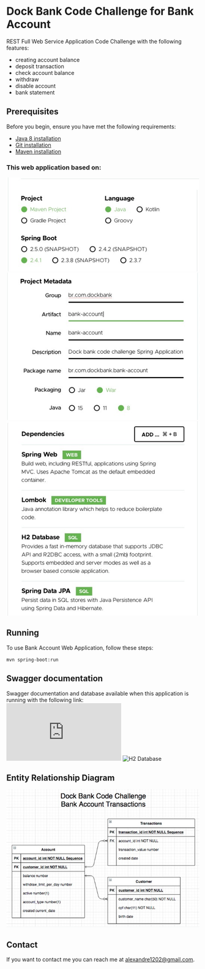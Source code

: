 # Dock Bank Code Challenge for Bank Account
REST Full Web Service Application Code Challenge with the following features:
* creating account balance
* deposit transaction
* check account balance
* withdraw
* disable account
* bank statement

## Prerequisites
Before you begin, ensure you have met the following requirements:
* [Java 8 installation](https://docs.oracle.com/javase/8/docs/technotes/guides/install/install_overview.html)
* [Git installation](https://git-scm.com)
* [Maven installation](https://maven.apache.org/install.html)

### This web application based on:
![Spring](./src/main/resources/assets/spring.jpeg)
![Metadata](./src/main/resources/assets/metadata.jpeg)
![Dependencies](./src/main/resources/assets/dependencies.jpeg)

## Running
To use Bank Account Web Application, follow these steps:

```
mvn spring-boot:run
```

## Swagger documentation
Swagger documentation and database available when this application is running with the following link:
![Swagger](http://localhost:8080/swagger-ui.html)
![H2 Database](http://localhost:8080/h2-ui/)

## Entity Relationship Diagram
![ERD](./src/main/resources/assets/erd.jpeg)

## Contact

If you want to contact me you can reach me at <alexandre1202@gmail.com>.
